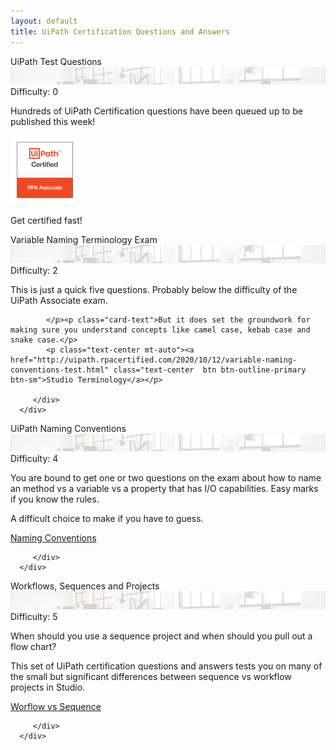 ```yaml
---
layout: default
title: UiPath Certification Questions and Answers
---
```

<div class="row">


   <div class=" col-12 col-xs-12 col-sm-12 col-md-6 col-lg-6 col-xl-4 mb-2  d-flex align-items-stretch">
      <div class="card" >
         <div class="card-header">UiPath Test Questions<a id="twitter-uipath"></a></div>
         <img src="/assets/background-small4.jpg" class="card-img-top" alt="uipath certification">
         <div class="card-body d-flex flex-column">
		 <div class="alert alert-secondary text-center" role="alert">Difficulty: 0
</div>
            <p class="card-text">Hundreds of UiPath Certification questions have been queued up to be published this week!</p>
			<img src="/assets/uipath-certified-associate-badge-sm.jpg" class="img-fluid img-thumbnail mx-auto d-block" alt="uipath certified associate badge">
			 <p class="card-text text-center mt-2">Get certified fast!</p>
         </div>
      </div>
   </div>

   <div class=" col-12 col-xs-12 col-sm-12 col-md-6 col-lg-6 col-xl-4 mb-2  d-flex align-items-stretch">
      <div class="card" >
         <div class="card-header">Variable Naming Terminology Exam<a id="twitter-uipath"></a></div>
         <img src="/assets/background-small4.jpg" class="card-img-top" alt="uipath certification">
         <div class="card-body d-flex flex-column">
		 <div class="alert alert-info text-center" role="alert">Difficulty: 2
</div>
			<p class="card-text">This is just a quick five questions. Probably below the difficulty of the UiPath Associate exam. 
			
			</p><p class="card-text">But it does set the groundwork for making sure you understand concepts like camel case, kebab case and snake case.</p>
            <p class="text-center mt-auto"><a href="http://uipath.rpacertified.com/2020/10/12/variable-naming-conventions-test.html" class="text-center  btn btn-outline-primary btn-sm">Studio Terminology</a></p>
			
         </div>
      </div>
   </div>
   
   <div class=" col-12 col-xs-12 col-sm-12 col-md-6 col-lg-6 col-xl-4 mb-2  d-flex align-items-stretch">
      <div class="card" >
         <div class="card-header">UiPath Naming Conventions<a id="twitter-uipath"></a></div>
         <img src="/assets/background-small4.jpg" class="card-img-top" alt="uipath certification">
         <div class="card-body d-flex flex-column">
		 <div class="alert alert-primary text-center" role="alert">Difficulty: 4
</div>
			<p class="card-text">You are bound to get one or two questions on the exam about how to name an method vs a variable vs a property that has I/O capabilities. Easy marks if you know the rules. </p><p class="card-text">A difficult choice to make if you have to guess.</p>
            <p class="text-center mt-auto"><a href="http://uipath.rpacertified.com/2020/10/12/kebab-camel-pascal-case-quiz.html" class="text-center  btn btn-outline-primary btn-sm">Naming Conventions</a></p>
			
         </div>
      </div>
   </div>
   
   <div class=" col-12 col-xs-12 col-sm-12 col-md-6 col-lg-6 col-xl-4 mb-2  d-flex align-items-stretch">
      <div class="card" >
         <div class="card-header">Workflows, Sequences and Projects<a id="twitter-uipath"></a></div>
         <img src="/assets/background-small4.jpg" class="card-img-top" alt="uipath certification">
         <div class="card-body d-flex flex-column">
		 <div class="alert alert-success text-center" role="alert">Difficulty: 5
</div>
			<p class="card-text">When should you use a sequence project and when should you pull out a flow chart? </p>
			<p class="card-text">This set of UiPath certification questions and answers tests you on many of the small but significant differences between sequence vs workflow projects in Studio.</p>
            <p class="text-center mt-auto"><a href="http://uipath.rpacertified.com/2020/10/12/workflow-sequences-flowcharts-quiz.html" class="text-center  btn btn-outline-primary btn-sm">Worflow vs Sequence</a></p>
			
         </div>
      </div>
   </div>
   
   
   
</div>
